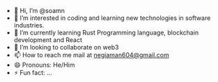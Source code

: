 - 👋 Hi, I’m @soamn
- 👀 I’m interested in coding and learning new technologies in software industries.
- 🌱 I’m currently learning Rust Programming language, blockchain development and React
- 💞️ I’m looking to collaborate on web3
- 📫 How to reach me mail at negiaman604@gmail.com
- 😄 Pronouns: He/Him
- ⚡ Fun fact: ...

<!---
soamn/soamn is a ✨ special ✨ repository because its `README.md` (this file) appears on your GitHub profile.
You can click the Preview link to take a look at your changes.
--->
